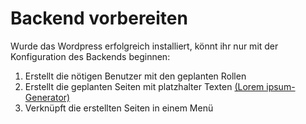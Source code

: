 # Backend vorbereiten
Wurde das Wordpress erfolgreich installiert, könnt ihr nur mit der Konfiguration des Backends beginnen:
1. Erstellt die nötigen Benutzer mit den geplanten Rollen
1. Erstellt die geplanten Seiten mit platzhalter Texten [(Lorem ipsum-Generator)](http://www.loremipsum.de/)
1. Verknüpft die erstellten Seiten in einem Menü